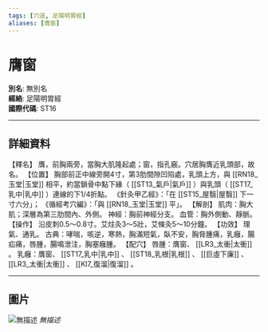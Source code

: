 ```yaml
---
tags: [穴道, 足陽明胃經]
aliases: [膺窗]
---
```


# 膺窗

**別名**: 無別名  
**經絡**: 足陽明胃經  
**國際代碼**: ST16  

---

## 詳細資料
【釋名】
膺，前胸兩旁，當胸大肌隆起處；窗，指孔竅。穴居胸膺近乳頭部，故名。
【位置】
胸部前正中線旁開4寸，第3肋間隙凹陷處，乳頭上方，與 [[RN18_玉堂|玉堂]] 相平，約當鎖骨中點下緣（ [[ST13_氣戶|氣戶]] ）與乳頭（ [[ST17_乳中|乳中]] ）連線的下1/4折點。
《針灸甲乙經》：「在 [[ST15_屋翳|屋翳]] 下一寸六分」；
《循經考穴編》：「與 [[RN18_玉堂|玉堂]] 平」。
【解剖】
肌肉：胸大肌；深層為第三肋間內、外側。
神經：胸前神經分支。
血管：胸外側動、靜脈。
【操作】
沿皮刺0.5～0.8寸。艾炷灸3～5壯，艾條灸5～10分鐘。
【功效】
理氣、通乳。
古典：哮喘，咳逆，寒熱，胸滿短氣，臥不安，胸脅腫痛，乳癰，腸疝痛，唇腫，腸鳴泄注，胸塞癰腫。
【配穴】
唇腫：膺窗、 [[LR3_太衝|太衝]] 。
乳癰：膺窗、 [[ST17_乳中|乳中]] 、 [[ST18_乳根|乳根]] 、 [[巨虛下廉]] 、 [[LR3_太衝|太衝]] 、 [[KI7_復溜|復溜]] 。

---

## 圖片
![無描述](https://yibian.hopto.org/pic/shu16/142.gif)
_無描述_

